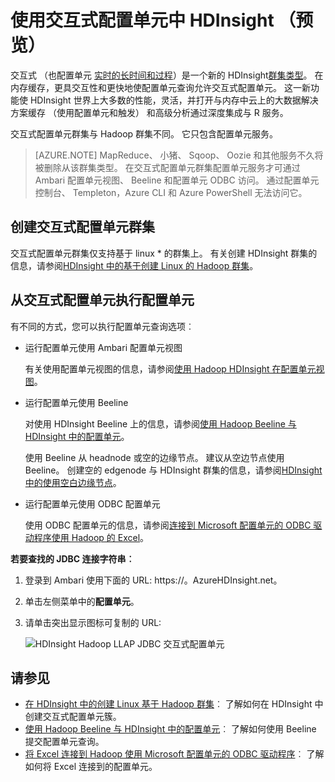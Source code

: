 <properties
    pageTitle="使用 HDInsight 中的交互式配置单元 |Microsoft Azure"
    description="在 HDInsight 中学习如何使用交互式配置单元 （在 LLAP 配置单元）。"
    keywords=""
    services="hdinsight"
    documentationCenter=""
    tags="azure-portal"
    authors="mumian" 
    manager="jhubbard"
    editor="cgronlun"/>

<tags
    ms.service="hdinsight"
    ms.workload="big-data"
    ms.tgt_pltfrm="na"
    ms.devlang="na"
    ms.topic="article"
    ms.date="10/27/2016"
    ms.author="jgao"/>


# <a name="use-interactive-hive-in-hdinsight-preview"></a>使用交互式配置单元中 HDInsight （预览）

交互式 （也配置单元 [实时的长时间和过程]( https://cwiki.apache.org/confluence/display/Hive/LLAP)）是一个新的 HDInsight[群集类型]( hdinsight-hadoop-provision-linux-clusters.md#cluster-types)。  在内存缓存，更具交互性和更快地使配置单元查询允许交互式配置单元。 这一新功能使 HDInsight 世界上大多数的性能，灵活，并打开与内存中云上的大数据解决方案缓存 （使用配置单元和触发） 和高级分析通过深度集成与 R 服务。 

交互式配置单元群集与 Hadoop 群集不同。 它只包含配置单元服务。 

> [AZURE.NOTE] MapReduce、 小猪、 Sqoop、 Oozie 和其他服务不久将被删除从该群集类型。
在交互式配置单元群集配置单元服务才可通过 Ambari 配置单元视图、 Beeline 和配置单元 ODBC 访问。 通过配置单元控制台、 Templeton，Azure CLI 和 Azure PowerShell 无法访问它。 


 


## <a name="create-an-interactive-hive-cluster"></a>创建交互式配置单元群集

交互式配置单元群集仅支持基于 linux * 的群集上。 有关创建 HDInsight 群集的信息，请参阅[HDInsight 中的基于创建 Linux 的 Hadoop 群集](hdinsight-hadoop-provision-linux-clusters.md)。


## <a name="execute-hive-from-interactive-hive"></a>从交互式配置单元执行配置单元

有不同的方式，您可以执行配置单元查询选项︰

- 运行配置单元使用 Ambari 配置单元视图

    有关使用配置单元视图的信息，请参阅[使用 Hadoop HDInsight 在配置单元视图]( hdinsight-hadoop-use-hive-ambari-view.md)。

- 运行配置单元使用 Beeline

    对使用 HDInsight Beeline 上的信息，请参阅[使用 Hadoop Beeline 与 HDInsight 中的配置单元](hdinsight-hadoop-use-hive-beeline.md)。

    使用 Beeline 从 headnode 或空的边缘节点。  建议从空边节点使用 Beeline。  创建空的 edgenode 与 HDInsight 群集的信息，请参阅[HDInsight 中的使用空白边缘节点](hdinsight-apps-use-edge-node.md)。

- 运行配置单元使用 ODBC 配置单元

    使用 ODBC 配置单元的信息，请参阅[连接到 Microsoft 配置单元的 ODBC 驱动程序使用 Hadoop 的 Excel](hdinsight-connect-excel-hive-odbc-driver.md)。

**若要查找的 JDBC 连接字符串︰**

1.  登录到 Ambari 使用下面的 URL: https://<ClusterName>。AzureHDInsight.net。
2.  单击左侧菜单中的**配置单元**。
3.  请单击突出显示图标可复制的 URL:

    ![HDInsight Hadoop LLAP JDBC 交互式配置单元](./media/hdinsight-hadoop-use-interactive-hive/hdinsight-hadoop-use-interactive-hive-jdbc.png)

## <a name="see-also"></a>请参见
-   [在 HDInsight 中的创建 Linux 基于 Hadoop 群集](hdinsight-hadoop-provision-linux-clusters.md)︰ 了解如何在 HDInsight 中创建交互式配置单元簇。
-   [使用 Hadoop Beeline 与 HDInsight 中的配置单元](hdinsight-hadoop-use-hive-beeline.md)︰ 了解如何使用 Beeline 提交配置单元查询。
-   [将 Excel 连接到 Hadoop 使用 Microsoft 配置单元的 ODBC 驱动程序](hdinsight-connect-excel-hive-odbc-driver.md)︰ 了解如何将 Excel 连接到的配置单元。
